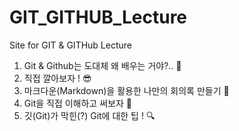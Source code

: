 # GIT_GITHUB_Lecture
Site for GIT &amp; GITHub  Lecture


1. Git & Github는 도대체 왜 배우는 거야?.. 🤔
2. 직접 깔아보자 ! 😎
3. 마크다운(Markdown)을 활용한 나만의 회의록 만들기 📝
4. Git을 직접 이해하고 써보자 🚀
5. 깃(Git)가 막힌(?) Git에 대한 팁 ! 🔍
